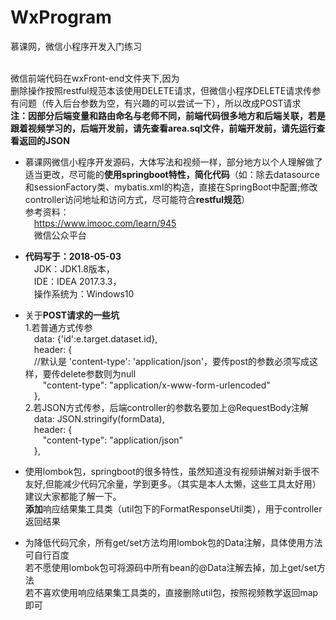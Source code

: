 # WxProgram
慕课网，微信小程序开发入门练习<br/><br/>

微信前端代码在wxFront-end文件夹下,因为<br/>
删除操作按照restful规范本该使用DELETE请求，但微信小程序DELETE请求传参有问题（传入后台参数为空，有兴趣的可以尝试一下），所以改成POST请求<br/>
**注：因部分后端变量和路由命名与老师不同，前端代码很多地方和后端关联，若是跟着视频学习的，后端开发前，请先查看area.sql文件，前端开发前，请先运行查看返回的JSON**<br/>

- 慕课网微信小程序开发源码，大体写法和视频一样，部分地方以个人理解做了适当更改，尽可能的**使用springboot特性，简化代码**（如：除去datasource和sessionFactory类、mybatis.xml的构造，直接在SpringBoot中配置;修改controller访问地址和访问方式，尽可能符合**restful规范**）<br/>
参考资料：<br/>
&emsp;https://www.imooc.com/learn/945<br/>
&emsp;微信公众平台<br/>

- **代码写于：2018-05-03**<br/>
  &emsp;JDK：JDK1.8版本，<br/>
  &emsp;IDE：IDEA 2017.3.3，<br/>
  &emsp;操作系统为：Windows10<br/>

- 关于**POST请求的一些坑**<br/>
  	1.若普通方式传参<br/>
      &emsp;data: {'id':e.target.dataset.id},  <br/>
      &emsp;header: {  <br/>
        &emsp;//默认是 'content-type': 'application/json'，要传post的参数必须写成这样，要传delete参数则为null  <br/>
        &emsp;&emsp;"content-type": "application/x-www-form-urlencoded"  <br/>
      &emsp;},  <br/>
		2.若JSON方式传参，后端controller的参数名要加上@RequestBody注解<br/>
		    &emsp;data: JSON.stringify(formData),  <br/>
        &emsp;header: {  <br/>
          &emsp;&emsp;"content-type": "application/json"  <br/>
        &emsp;},  <br/>

- 使用lombok包，springboot的很多特性，虽然知道没有视频讲解对新手很不友好,但能减少代码冗余量，学到更多。（其实是本人太懒，这些工具太好用）建议大家都能了解一下。<br/>**添加**响应结果集工具类（util包下的FormatResponseUtil类），用于controller返回结果<br/>
- 为降低代码冗余，所有get/set方法均用lombok包的Data注解，具体使用方法可自行百度<br/>
 若不愿使用lombok包可将源码中所有bean的@Data注解去掉，加上get/set方法<br/>
 若不喜欢使用响应结果集工具类的，直接删除util包，按照视频教学返回map即可<br/>
